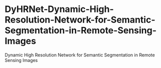 # DyHRNet-Dynamic-High-Resolution-Network-for-Semantic-Segmentation-in-Remote-Sensing-Images
Dynamic High Resolution Network for Semantic Segmentation in Remote Sensing Images
